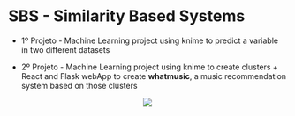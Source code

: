# SBS - Similarity Based Systems

- 1º Projeto - Machine Learning project using knime to predict a variable in two different datasets

- 2º Projeto - Machine Learning project using knime to create clusters + React and Flask webApp to create <b> whatmusic</b>, a music recommendation system based on those clusters

<p align="center">
  <img src="https://github.com/mariajbp/SBS/blob/master/2º%20Projeto/whatmusic/public/logo192.png?raw=true">
</p>
